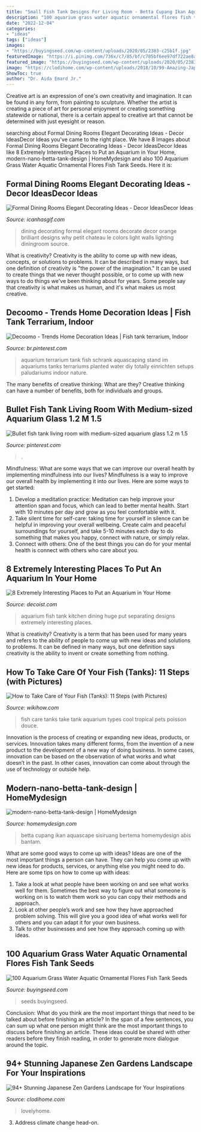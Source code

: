 ```yaml
---
title: "Small Fish Tank Designs For Living Room - Betta Cupang Ikan Aquascape Sisiruang Bertema Homemydesign Abis Bantam"
description: "100 aquarium grass water aquatic ornamental flores fish tank seeds"
date: "2022-12-04"
categories:
- "ideas"
tags: ["ideas"]
images:
- "https://buyingseed.com/wp-content/uploads/2020/05/2383-c25b1f.jpg"
featuredImage: "https://i.pinimg.com/736x/c7/85/bf/c785bf6ee97df722ae8ac1d40908fa9e.jpg"
featured_image: "https://buyingseed.com/wp-content/uploads/2020/05/2383-c25b1f.jpg"
image: "https://clodihome.com/wp-content/uploads/2018/10/99-Amazing-Japanese-Zen-Gardens-Landscape-for-Your-Inspirations-99.jpg"
ShowToc: true
author: "Dr. Aida Emard Jr."
---
```



Creative art is an expression of one's own creativity and imagination. It can be found in any form, from painting to sculpture. Whether the artist is creating a piece of art for personal enjoyment or creating something statewide or national, there is a certain appeal to creative art that cannot be determined with just eyesight or reason.

	

		
searching about Formal Dining Rooms Elegant Decorating Ideas - Decor IdeasDecor Ideas you've came to the right place. We have 8 Images about Formal Dining Rooms Elegant Decorating Ideas - Decor IdeasDecor Ideas like 8 Extremely Interesting Places to Put an Aquarium in Your Home, modern-nano-betta-tank-design | HomeMydesign and also 100 Aquarium Grass Water Aquatic Ornamental Flores Fish Tank Seeds. Here it is:
		
    
## Formal Dining Rooms Elegant Decorating Ideas - Decor IdeasDecor Ideas

<img loading=lazy src="https://www.icanhasgif.com/wp-content/uploads/2016/05/Formal-Dining-Rooms-Elegant-Decorating-Ideas.jpg" onerror="this.onerror=null;this.src='https://tse3.mm.bing.net/th?id=OIP.TMYJ8L2a-JpxY7DFikuTVAHaE_&amp;pid=15.1';" alt="Formal Dining Rooms Elegant Decorating Ideas - Decor IdeasDecor Ideas">

_Source: icanhasgif.com_

>dining decorating formal elegant rooms decorate decor orange brilliant designs why petit chateau le colors light walls lighting diningroom source. 

	

What is creativity?
Creativity is the ability to come up with new ideas, concepts, or solutions to problems. It can be described in many ways, but one definition of creativity is "the power of the imagination." It can be used to create things that we never thought possible, or to come up with new ways to do things we've been thinking about for years. Some people say that creativity is what makes us human, and it's what makes us most creative.

    
## Decoomo - Trends Home Decoration Ideas | Fish Tank Terrarium, Indoor

<img loading=lazy src="https://i.pinimg.com/736x/c7/85/bf/c785bf6ee97df722ae8ac1d40908fa9e.jpg" onerror="this.onerror=null;this.src='https://tse3.mm.bing.net/th?id=OIP.C59IiJyC3RiGtSlS1WiBhAHaOE&amp;pid=15.1';" alt="Decoomo - Trends Home Decoration Ideas | Fish tank terrarium, Indoor">

_Source: br.pinterest.com_

>aquarium terrarium tank fish schrank aquascaping stand im aquariums tanks terrariums planted water diy totally einrichten setups paludariums indoor nature. 

	

The many benefits of creative thinking: What are they?
Creative thinking can have a number of benefits, both for individuals and groups.

    
## Bullet Fish Tank Living Room With Medium-sized Aquarium Glass 1.2 M 1.5

<img loading=lazy src="https://i.pinimg.com/736x/7b/72/67/7b7267c148031955be74e55b06d3b760.jpg" onerror="this.onerror=null;this.src='https://tse2.mm.bing.net/th?id=OIP.XYNBMPfjNqcJVxReFkJpKQHaFQ&amp;pid=15.1';" alt="Bullet fish tank living room with medium-sized aquarium glass 1.2 m 1.5">

_Source: pinterest.com_

>. 

	

Mindfulness: What are some ways that we can improve our overall health by implementing mindfulness into our lives?
Mindfulness is a way to improve our overall health by implementing it into our lives. Here are some ways to get started: 
1. Develop a meditation practice: Meditation can help improve your attention span and focus, which can lead to better mental health. Start with 10 minutes per day and grow as you feel comfortable with it. 
2. Take silent time for self-care: taking time for yourself in silence can be helpful in improving your overall wellbeing. Create calm and peaceful surroundings for yourself, and take 5-10 minutes each day to do something that makes you happy, connect with nature, or simply relax. 
3. Connect with others: One of the best things you can do for your mental health is connect with others who care about you.

    
## 8 Extremely Interesting Places To Put An Aquarium In Your Home

<img loading=lazy src="http://cdn.decoist.com/wp-content/uploads/2015/09/Huge-fish-tank-separating-dining-room-from-kitchen.jpg" onerror="this.onerror=null;this.src='https://tse4.mm.bing.net/th?id=OIP.pgM6WP5fJys4kPpJL-FiRwHaFj&amp;pid=15.1';" alt="8 Extremely Interesting Places to Put an Aquarium in Your Home">

_Source: decoist.com_

>aquarium fish tank kitchen dining huge put separating designs extremely interesting places. 

	

What is creativity?
Creativity is a term that has been used for many years and refers to the ability of people to come up with new ideas and solutions to problems. It can be defined in many ways, but one definition says creativity is the ability to invent or create something from nothing.

    
## How To Take Care Of Your Fish (Tanks): 11 Steps (with Pictures)

<img loading=lazy src="https://www.wikihow.com/images/8/80/Take-Care-of-Your-Fish-(Tanks)-Step-11.jpg" onerror="this.onerror=null;this.src='https://tse1.mm.bing.net/th?id=OIP.F5QEAD8bMq8nDoirK62lngHaFj&amp;pid=15.1';" alt="How to Take Care of Your Fish (Tanks): 11 Steps (with Pictures)">

_Source: wikihow.com_

>fish care tanks take tank aquarium types cool tropical pets poisson douce. 

	

Innovation is the process of creating or expanding new ideas, products, or services. Innovation takes many different forms, from the invention of a new product to the development of a new way of doing business. In some cases, innovation can be based on the observation of what works and what doesn’t in the past. In other cases, innovation can come about through the use of technology or outside help.

    
## Modern-nano-betta-tank-design | HomeMydesign

<img loading=lazy src="https://homemydesign.com/wp-content/uploads/2021/01/modern-nano-betta-tank-design.jpg" onerror="this.onerror=null;this.src='https://tse1.mm.bing.net/th?id=OIP.t-XI3mYH7zUA4Hxp2KvC_AHaJQ&amp;pid=15.1';" alt="modern-nano-betta-tank-design | HomeMydesign">

_Source: homemydesign.com_

>betta cupang ikan aquascape sisiruang bertema homemydesign abis bantam. 

	

What are some good ways to come up with ideas?
Ideas are one of the most important things a person can have. They can help you come up with new ideas for products, services, or anything else you might need to do. Here are some tips on how to come up with ideas: 
1. Take a look at what people have been working on and see what works well for them. Sometimes the best way to figure out what someone is working on is to watch them work so you can copy their methods and approach. 
2. Look at other people’s work and see how they have approached problem solving. This will give you a good idea of what works well for others and you can adapt it for your own business. 
3. Talk to other businesses and see how they approach coming up with ideas.

    
## 100 Aquarium Grass Water Aquatic Ornamental Flores Fish Tank Seeds

<img loading=lazy src="https://buyingseed.com/wp-content/uploads/2020/05/2383-c25b1f.jpg" onerror="this.onerror=null;this.src='https://tse2.mm.bing.net/th?id=OIP.oawLTFakfZlxe3p_L2ALRwHaHa&amp;pid=15.1';" alt="100 Aquarium Grass Water Aquatic Ornamental Flores Fish Tank Seeds">

_Source: buyingseed.com_

>seeds buyingseed. 

	

Conclusion: What do you think are the most important things that need to be talked about before finishing an article?
In the span of a few sentences, you can sum up what one person might think are the most important things to discuss before finishing an article. These ideas could be shared with other readers before they finish reading, in order to generate more dialogue around the topic.

    
## 94+ Stunning Japanese Zen Gardens Landscape For Your Inspirations

<img loading=lazy src="https://clodihome.com/wp-content/uploads/2018/10/99-Amazing-Japanese-Zen-Gardens-Landscape-for-Your-Inspirations-99.jpg" onerror="this.onerror=null;this.src='https://tse1.mm.bing.net/th?id=OIP.Oic7rJvSs-wiJGFAvd4m_AHaJC&amp;pid=15.1';" alt="94+ Stunning Japanese Zen Gardens Landscape for Your Inspirations">

_Source: clodihome.com_

>lovelyhome. 

	

3. Address climate change head-on. 

